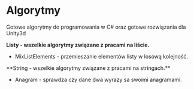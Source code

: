 # Algorytmy
Gotowe algorytmy do programowania w C# oraz gotowe rozwiązania dla Unity3d

**Listy - wszelkie algorytmy związane z pracami na liście.**
<ul>
<li> MixListElements - przemieszanie elementów listy w losową kolejność. </li>
</ul>
**String - wszelkie algorytmy związane z pracami na stringach.**
<ul>
<li> Anagram - sprawdza czy dane dwa wyrazy sa swoimi anagramami. </li>
</ul>
